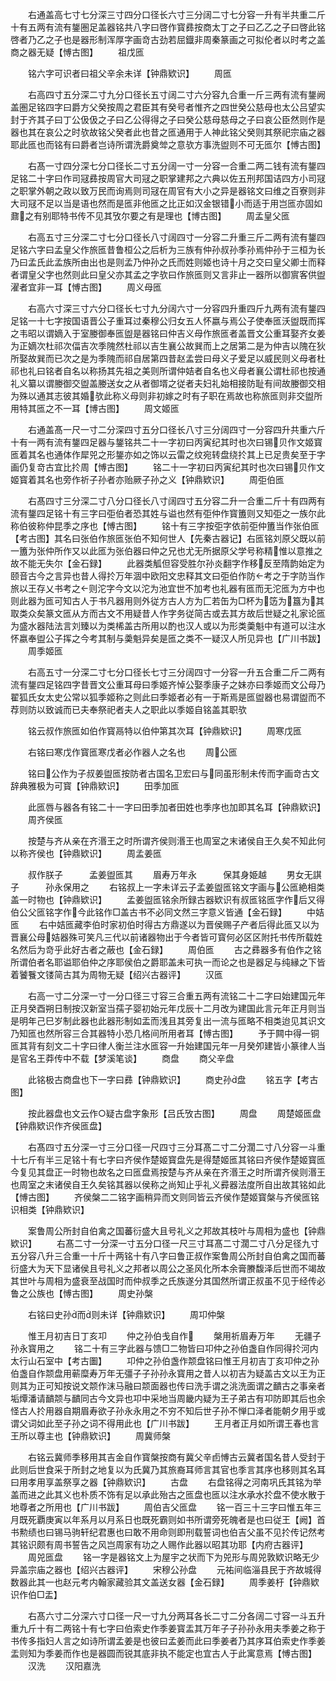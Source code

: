 <!-- { "loadSidebar": true } -->
　　右通盖高七寸七分深三寸四分口径长六寸三分阔二寸七分容一升有半共重二斤十有五两有流有鋬圏足盖器铭共八字曰啓作寳彞按商太丁之子曰乙乙之子曰啓此铭啓者乃乙之子也是器形制浑厚字画竒古劲若屈鐡非周秦篆画之可拟伦者以时考之盖商之器无疑【愽古图】
　　祖戊匜

　　铭六字可识者曰祖父辛余未详【钟鼎欵识】
　　周匜

　　右高四寸五分深二寸九分口径长五寸阔二寸六分容九合重一斤三两有流有鋬阙盖圏足铭四字曰爵方父癸按周之君臣其有癸号者惟齐之四世癸公慈母也太公吕望实封于齐其子曰丁公伋伋之子曰乙公得得之子曰癸公慈母慈母之子曰哀公臣然则作是器也其在哀公之时欤故铭父癸者此也昔之匜通用于人神此铭父癸则其祭祀宗庙之器耶此匜也而铭有曰爵者岂诗所谓洗爵奠斚之意欤方事洗盥则不可无匜尔【愽古图】

　　右髙一寸四分深七分口径长二寸五分阔一寸一分容一合重二两二钱有流有鋬四足铭二十字曰作司冦彞按周官大司冦之职掌建邦之六典以佐五刑邦国诘四方小司冦之职掌外朝之政以致万民而询焉则司冦在周官有大小之异是器铭文曰维之百寮则非大司冦不足以当是语也然而是匜非他匜之比正如汉金银错小而适于用岂匜亦固如鼐之有别耶特书传不见其攷尔要之有是理也【博古图】
　　周孟皇父匜

　　右高五寸三分深二寸七分口径长八寸阔四寸一分容二升重三斤二两有流有鋬四足铭六字曰孟皇父作旅匜昔鲁桓公之后析为三族有仲孙叔孙季孙焉仲孙于三桓为长乃曰孟氏此孟族所由出也是则孟乃仲孙之氏而姓则姬也诗十月之交曰皇父卿士而释者谓皇父字也然则此曰皇父亦其孟之字欤曰作旅匜则又言非止一器所以御賔客供盥濯者宜非一耳【愽古图】
　　周义母匜

　　右高六寸深三寸六分口径长七寸九分阔六寸一分容四升重四斤九两有流有鋬四足铭一十七字按国语晋公子重耳过秦穆公归女五人怀嬴与焉公子使奉匜沃盥既而挥之韦昭以谓嫡入于室媵御奉匜盥是器铭曰仲吉义母作旅匜者盖晋文公重耳娶齐女姜为正嫡次杜祁次偪吉次季隗然杜祁以吉生襄公故巽而上之居第二是为仲吉以隗在狄所娶故巽而已次之是为季隗而祁自居第四昔赵孟尝曰母义子爱足以威民则义母者杜祁也礼曰铭者自名以称扬其先祖之美则所谓仲姞者自名也义母者襄公谓杜祁也按通礼义纂以谓媵御交盥盖媵送女之从者御壻之従者夫妇礼始相接防耻有间故媵御交相为殊以通其志彼其婚欤此称义母则非初嫁之时有子职在焉故也称旅匜则非交盥所用特其匜之不一耳【博古图】
　　周文姬匜

　　右通盖髙一尺一寸二分深四寸五分口径长八寸三分阔四寸一分容四升共重六斤十有一两有流有鋬四足器与鋬铭共二十一字初曰丙寅纪其时也次曰锡贝作文姬寳匜着其名也通体作犀兕之形鋬亦如之饰以云雷之纹宛转盘绕扵其上已足贵矣至于字画仍复竒古宜比扵周【愽古图】
　　铭二十一字初曰丙寅纪其时也次曰锡贝作文姬寳着其名也旁作祈子孙者亦贻厥子孙之义【钟鼎欵识】
　　周弡伯匜

　　右髙四寸三分深二寸八分口径长八寸阔四寸五分容二升一合重二斤十有四两有流有鋬四足铭十有三字曰弡伯者恐其姓与谥也然有弡仲作寳簠则又知弡之一族尔此称伯彼称仲昆季之序也【愽古图】
　　铭十有三字按弡字依前弡仲簠当作张伯匜【考古图】其名曰张伯作旅匜张伯不知何世人【先秦古器记】右匜铭刘原父既以前一簠为张仲所作又以此匜为张伯器曰仲之兄也尤无所据原父学号称精惟以意推之故不能无失尔【金石録】
　　此器类觚但容受胜尔孙炎翻字作移反至隋韵始定为颐音古今之言异也昔人得扵万年涸中欧阳文忠释其文曰弡伯作防考之于字防当作旅以王存乂书考之则沱字今文以沱为池宜世不加考也礼器有匜而无沱匜为方中也则此器为匜可知古人于书凡器用则外従方古人方为匚若缶为□杯为笾为簋为其取类众矣篆文匜从方而古文不用疑昔人作字务従简古或去其方故后世疑之礼家论匜为盛水器陆法言刘臻以为类桸盖古所用以酌也汉人或以为形类羮魁中有道可以注水怀嬴奉盥公子挥之今考其制与羮魁异矣是匜之类不一疑汉人所见异也【广川书跋】
　　周季姬匜

　　右高五寸一分深二寸七分口径长七寸三分阔四寸一分容一升五合重二斤二两有流有鋬四足铭四字昔晋文公重耳母曰季姬齐悼公娶季康子之妹亦曰季姬而文公母乃翟狐氏女太史公常以狐季姬称之则此曰季姬者必有一于斯焉是匜盥器也易谓盥而不荐则防以致诚而已夫奉祭祀者夫人之职此以季姬自铭盖其职欤

　　铭云叔作旅匜如伯作寳鬲特以伯仲第其次耳【钟鼎欵识】
　　周寒戊匜

　　右铭曰寒戊作寳匜寒戊者必作器人之名也
　　周公匜

　　铭曰公作为子叔姜盥匜按防者古国名卫宏曰与同虽形制未传而字画竒古文辞典雅极为可寳【钟鼎欵识】
　　田季加匜

　　此匜唇与器各有铭二十一字曰田季加者田姓也季序也加即其名耳【钟鼎欵识】
　　周齐侯匜

　　按楚与齐从亲在齐湣王之时所谓齐侯则湣王也周室之末诸侯自王久矣不知此何以称齐侯也【钟鼎欵识】
　　周孟姜匜

　　叔作朕子　　　孟姜盥匜其
　　眉寿万年永　　　保其身姫越
　　男女无諆子　　　孙永保用之
　　右铭叔上一字未详云子孟姜盥匜铭文字画与公匜絶相类盖一时物也【钟鼎欵识】
　　孟姜盥匜铭余所録古器欵识有叔匜铭匜字作后又得伯公父匜铭字作今此铭作□盖古书不必同文然三字意义皆通【金石録】
　　中姞匜
　　右中姞匜藏李伯时家初伯时得古方鼎遂以为晋侯赐子产者后得此匜又以为晋襄公母姞器殊可笑凡三代以前诸器物出于今者皆可寳何必区区附托书传所载姓名然后为竒乎此好古者之蔽也【金石録】
　　周伯匜
　　古之彞器多有伯作之铭所谓伯者名耶谥耶伯仲之序耶侯伯之爵耶盖未可执一而论之也是器足与纯縁之下皆着饕餮文镂简古其为周物无疑【绍兴古器评】
　　汉匜

　　右高一寸二分深一寸一分口径三寸容三合重五两有流铭二十二字曰始建国元年正月癸酉朔日制按汉新室当孺子婴初始元年戊辰十二月改为建国此言元年正月则当是明年己巳岁制此器也此器形制如盂而浅且其旁复出一流与匜略不相类迨见其识文乃知匜也然所容三合其器特小恐几格间所用者耳【愽古图】
　　予于闗中得一铜匜其背有刻文二十字曰律人衡兰注水匜容一升始建国元年一月癸夘建皆小篆律人当是官名王莽传中不载【梦溪笔谈】
　　商盘
　　商父辛盘

　　此铭极古商盘也下一字曰彞【钟鼎欵识】
　　商史孙盘
　　铭五字【考古图】

　　按此器盘也文云作○疑古盘字象形【吕氏攷古图】
　　周盘
　　周楚姬匜盘【钟鼎欵识作齐侯匜盘】

　　右髙四寸五分深一寸三分口径一尺四寸三分耳髙二寸二分濶二寸八分容一斗重十七斤有半三足铭十有七字曰齐侯作楚姬寳盘先是得楚姬匜其铭曰齐侯作楚姬寳匜今复见其盘正一时物也故名之曰匜盘焉按楚与齐从亲在齐湣王之时所谓齐侯则湣王也周室之末诸侯自王久矣铭其器以侯称之尚知止乎礼义彛器法度所自出故其铭如此【愽古图】
　　齐侯槃二二铭字画稍异而文则同皆云齐侯作楚姬寳槃与齐侯匜铭识相类【钟鼎欵识】

　　案鲁周公所封自伯禽之国蕃衍盛大且号礼义之邦故其枝叶与周相为盛也【钟鼎欵识】
　　右髙二寸一分深一寸五分口径一尺三寸耳髙二寸濶二寸八分足径九寸五分容八升三合重一十斤十两铭十有八字曰鲁正叔作案鲁周公所封自伯禽之国而蕃衍盛大为天下显诸侯且号礼义之邦者以周公之圣风化所本余膏賸馥泽后世而不竭故其世叶与周相为盛衰至战国时而仲叔季之氏族遂分其国然所谓正叔虽不见于经传必鲁之公族也【愽古图】
　　周史孙槃

　　右铭曰史孙而则未详【钟鼎欵识】
　　周卭仲槃

　　惟王月初吉日丁亥卭
　　仲之孙伯戋自作
　　槃用祈眉寿万年
　　无疆子孙永寳用之
　　铭二十有三字此器与馈□二物皆曰卭仲之孙伯盏自作同得扵河内太行山石室中【考古圗】
　　卭仲之孙伯盏作颒盘铭曰惟王月初吉丁亥卭仲之孙伯盏自作颒盘用蕲糜寿万年无彊子子孙孙永寳用之昔人以初吉为疑盖古文以王为正则其为正可知按说文颒作沫马融曰颒面器也传曰洗手谓之洮洗面谓之靧古之事亲者垢燂潘请靧颒与靧同古今文异也卭中采地当周畿内疑为王子弟古有卭防即其后也余怪古人扵用器自期眉寿欲子孙永永用之不穷不知后世子孙不惮口泽者能朝夕用乎或谓父词如此至子孙之词不得用此也【广川书跋】
　　王月者正月如所谓王春也言王所以尊主也【钟鼎欵识】
　　周冀师槃

　　右铭云冀师季移用其吉金自作寳槃按商有冀父辛卣愽古云冀者国名昔人受封于此则后世食采于所封之地复以为氏冀乃其旅裔耳师言其官也季言其序也移则其名耳曰用孝用享盖祭享之器【钟鼎欵识】
　　古盘
　　右盘铭得之河南巩氏其铭为举盖而进之此其义也朴质不饰有足以承此殆古之匜盘也匜以注水承水扵盘不使水散于地尊者之所用也【广川书跋】
　　周伯吉父匜盘
　　铭一百三十三字曰惟五年三月既死覇庚寅以年系月以月系日也既死霸则如书所谓旁死魄者是也曰従王【阙】首书勲绩也曰锡马驹轩纪君惠也曰敢不用命则即刑载誓词也伯吉父虽不见扵传记然考其铭识颇有周书誓告之风岂周家有功之人赐作此器以昭其功耶【内府古器评】
　　周兕匜盘
　　铭一字是器铭文上为屋宇之状而下为兕形与周兕敦欵识略无少异盖宗庙之器也【绍兴古器评】
　　宋穆公孙盘
　　元祐间临淄县民于齐故城得数器此其一也赵元考内翰家藏验其文盖送女器【金石録】
　　周季姜杅【钟鼎欵识作伯□盂】

　　右髙六寸二分深六寸口径一尺一寸九分两耳各长二寸二分各阔二寸容一斗五升重九斤十有二两铭十有七字曰伯索史作季姜寳盂其万年子子孙孙永用夫季姜之称于书传多指妇人言之如诗所谓孟姜是也彼曰孟姜而此曰季姜者乃其序耳伯索史作季姜盂则知为季姜而作也是器圆而锐其底非执不能定也宜古人于此寓意焉【愽古图】
　　汉洗
　　汉阳嘉洗

